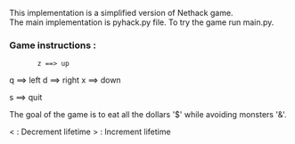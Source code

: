 This implementation is a simplified version of Nethack game.   
The main implementation is pyhack.py file.
To try the game run main.py.

### Game instructions :

           z ==> up      
q ==> left           d ==> right
           x ==> down

s ==> quit

The goal of the game is to eat all the dollars '$' while avoiding monsters '&'.

< : Decrement lifetime
\> : Increment lifetime
